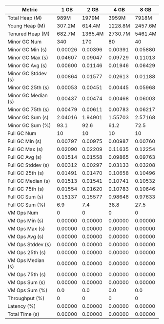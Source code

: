 | Metric | 1 GB | 2 GB | 4 GB | 8 GB |
|------|----|----|----|----|
| Total Heap (M) | 989M | 1979M | 3959M | 7918M |
| Young Heap (M) | 307.2M | 614.4M | 1228.8M | 2457.6M |
| Tenured Heap (M) | 682.7M | 1365.4M | 2730.7M | 5461.4M |
| Minor GC Num | 340 | 170 | 80 | 40 |
| Minor GC Min (s) | 0.00026 | 0.00396 | 0.00391 | 0.05880 |
| Minor GC Max (s) | 0.04607 | 0.09047 | 0.09729 | 0.11013 |
| Minor GC Avg (s) | 0.00600 | 0.01146 | 0.01946 | 0.06429 |
| Minor GC Stddev (s) | 0.00864 | 0.01577 | 0.02613 | 0.01188 |
| Minor GC 25th (s) | 0.00053 | 0.00451 | 0.00445 | 0.05968 |
| Minor GC Median (s) | 0.00437 | 0.00474 | 0.00468 | 0.06003 |
| Minor GC 75th (s) | 0.00479 | 0.00611 | 0.00783 | 0.06217 |
| Minor GC Sum (s) | 2.04016 | 1.94901 | 1.55703 | 2.57168 |
| Minor GC Sum (%) | 93.1 | 92.6 | 61.2 | 72.5 |
| Full GC Num | 10 | 10 | 10 | 10 |
| Full GC Min (s) | 0.00797 | 0.00975 | 0.00987 | 0.00760 |
| Full GC Max (s) | 0.02090 | 0.02209 | 0.11635 | 0.12254 |
| Full GC Avg (s) | 0.01514 | 0.01558 | 0.09865 | 0.09763 |
| Full GC Stddev (s) | 0.00312 | 0.00297 | 0.03133 | 0.03208 |
| Full GC 25th (s) | 0.01491 | 0.01470 | 0.10658 | 0.10496 |
| Full GC Median (s) | 0.01513 | 0.01541 | 0.10741 | 0.10532 |
| Full GC 75th (s) | 0.01554 | 0.01620 | 0.10783 | 0.10646 |
| Full GC Sum (s) | 0.15137 | 0.15577 | 0.98648 | 0.97633 |
| Full GC Sum (%) | 6.9 | 7.4 | 38.8 | 27.5 |
| VM Ops Num | 0 | 0 | 0 | 0 |
| VM Ops Min (s) | 0.00000 | 0.00000 | 0.00000 | 0.00000 |
| VM Ops Max (s) | 0.00000 | 0.00000 | 0.00000 | 0.00000 |
| VM Ops Avg (s) | 0.00000 | 0.00000 | 0.00000 | 0.00000 |
| VM Ops Stddev (s) | 0.00000 | 0.00000 | 0.00000 | 0.00000 |
| VM Ops 25th (s) | 0.00000 | 0.00000 | 0.00000 | 0.00000 |
| VM Ops Median (s) | 0.00000 | 0.00000 | 0.00000 | 0.00000 |
| VM Ops 75th (s) | 0.00000 | 0.00000 | 0.00000 | 0.00000 |
| VM Ops Sum (s) | 0.00000 | 0.00000 | 0.00000 | 0.00000 |
| VM Ops Sum (%) | 0.0 | 0.0 | 0.0 | 0.0 |
| Throughput (%) | 0 | 0 | 0 | 0 |
| Latency (%) | 0.00000 | 0.00000 | 0.00000 | 0.00000 |
| Total Time (s) | 0.00000 | 0.00000 | 0.00000 | 0.00000 |
